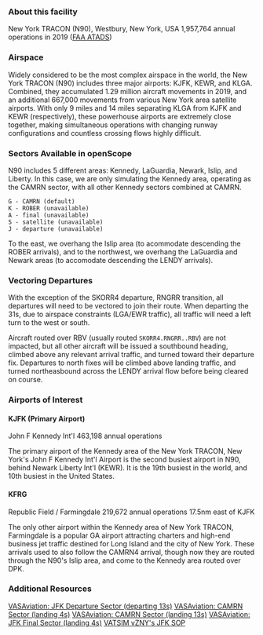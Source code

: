 ### About this facility
New York TRACON (N90), Westbury, New York, USA
1,957,764 annual operations in 2019 (<a href="https://aspm.faa.gov/opsnet/sys/Tracon.asp" target="_blank">FAA ATADS</a>)

### Airspace
Widely considered to be the most complex airspace in the world, the New York TRACON (N90) includes three major airports: KJFK, KEWR, and KLGA. Combined, they accumulated 1.29 million aircraft movements in 2019, and an additional 667,000 movements from various New York area satellite airports. With only 9 miles and 14 miles separating KLGA from KJFK and KEWR (respectively), these powerhouse airports are extremely close together, making simultaneous operations with changing runway configurations and countless crossing flows highly difficult.

### Sectors Available in openScope
N90 includes 5 different areas: Kennedy, LaGuardia, Newark, Islip, and Liberty. In this case, we are only simulating the Kennedy area, operating as the CAMRN sector, with all other Kennedy sectors combined at CAMRN.

```
G - CAMRN (default)
K - ROBER (unavailable)
A - final (unavailable)
S - satellite (unavailable)
J - departure (unavailable)
```

To the east, we overhang the Islip area (to acommodate descending the ROBER arrivals), and to the northwest, we overhang the LaGuardia and Newark areas (to accomodate descending the LENDY arrivals).

### Vectoring Departures

With the exception of the SKORR4 departure, RNGRR transition, all departures will need to be vectored to join their route. When departing the 31s, due to airspace constraints (LGA/EWR traffic), all traffic will need a left turn to the west or south.

Aircraft routed over RBV (usually routed `SKORR4.RNGRR..RBV`) are not impacted, but all other aircraft will be issued a southbound heading, climbed above any relevant arrival traffic, and turned toward their departure fix. Departures to north fixes will be climbed above landing traffic, and turned northeasbound across the LENDY arrival flow before being cleared on course.

### Airports of Interest

#### KJFK (Primary Airport)
John F Kennedy Int'l
463,198 annual operations

The primary airport of the Kennedy area of the New York TRACON, New York's John F Kennedy Int'l Airport is the second busiest airport in N90, behind Newark Liberty Int'l (KEWR). It is the 19th busiest in the world, and 10th busiest in the United States.

#### KFRG
Republic Field / Farmingdale
219,672 annual operations
17.5nm east of KJFK

The only other airport within the Kennedy area of New York TRACON, Farmingdale is a popular GA airport attracting charters and high-end business jet traffic destined for Long Island and the city of New York. These arrivals used to also follow the CAMRN4 arrival, though now they are routed through the N90's Islip area, and come to the Kennedy area routed over DPK.

### Additional Resources
<a href="https://youtu.be/LUI4T3sMp_Q" target="_blank">VASAviation: JFK Departure Sector (departing 13s)</a>
<a href="https://youtu.be/Mf89B-UY1m4" target="_blank">VASAviation: CAMRN Sector (landing 4s)</a>
<a href="https://youtu.be/mw4AUdXCWmc" target="_blank">VASAviation: CAMRN Sector (landing 13s)</a>
<a href="https://youtu.be/lORVlatmHso" target="_blank">VASAviation: JFK Final Sector (landing 4s)</a>
<a href="https://nyartcc.org/znywiki/index.php/JFK_SOP" target="_blank">VATSIM vZNY's JFK SOP</a>
